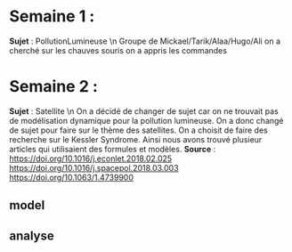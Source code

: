 # Semaine 1 : 
**Sujet** : PollutionLumineuse \n
Groupe de Mickael/Tarik/Alaa/Hugo/Ali
on a cherché sur les chauves souris 
on a appris les commandes
# Semaine 2 : 
**Sujet** : Satellite \n
On a décidé de changer de sujet car on ne trouvait pas de modélisation dynamique pour la pollution lumineuse. On a donc changé de sujet pour faire sur le thème des satellites.
On a choisit de faire des recherche sur le Kessler Syndrome. Ainsi nous avons trouvé plusieur articles qui utilisaient des formules et modèles.
**Source** : https://doi.org/10.1016/j.econlet.2018.02.025 
  https://doi.org/10.1016/j.spacepol.2018.03.003
  https://doi.org/10.1063/1.4739900
## model 
## analyse
